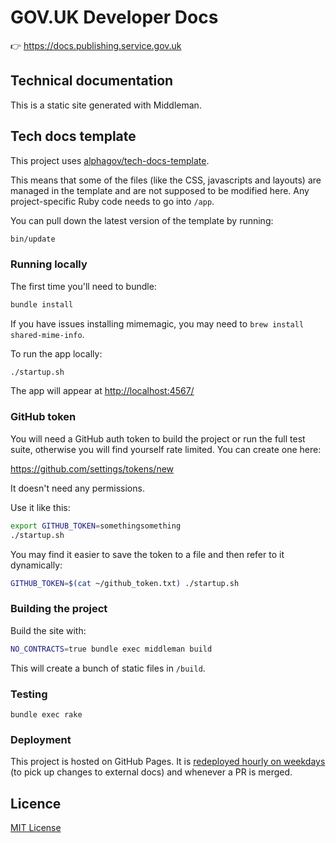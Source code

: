 # GOV.UK Developer Docs

👉 https://docs.publishing.service.gov.uk

## Technical documentation

This is a static site generated with Middleman.

## Tech docs template

This project uses [alphagov/tech-docs-template](https://github.com/alphagov/tech-docs-template).

This means that some of the files (like the CSS, javascripts and layouts) are
managed in the template and are not supposed to be modified here. Any project-specific
Ruby code needs to go into `/app`.

You can pull down the latest version of the template by running:

```sh
bin/update
```

### Running locally

The first time you'll need to bundle:

```sh
bundle install
```

If you have issues installing mimemagic, you may need to `brew install shared-mime-info`.

To run the app locally:

```sh
./startup.sh
```

The app will appear at [http://localhost:4567/](http://localhost:4567/)

### GitHub token

You will need a GitHub auth token to build the project or run the full test suite,
otherwise you will find yourself rate limited. You can create one here:

https://github.com/settings/tokens/new

It doesn't need any permissions.

Use it like this:

```sh
export GITHUB_TOKEN=somethingsomething
./startup.sh
```

You may find it easier to save the token to a file and then refer to it dynamically:

```sh
GITHUB_TOKEN=$(cat ~/github_token.txt) ./startup.sh
```

### Building the project

Build the site with:

```sh
NO_CONTRACTS=true bundle exec middleman build
```

This will create a bunch of static files in `/build`.

### Testing

`bundle exec rake`

### Deployment

This project is hosted on GitHub Pages. It is [redeployed hourly on weekdays][actions]
(to pick up changes to external docs) and whenever a PR is merged.

## Licence

[MIT License](LICENCE.md)

[actions]: https://github.com/alphagov/govuk-developer-docs/blob/master/.github/workflows/ci.yml
